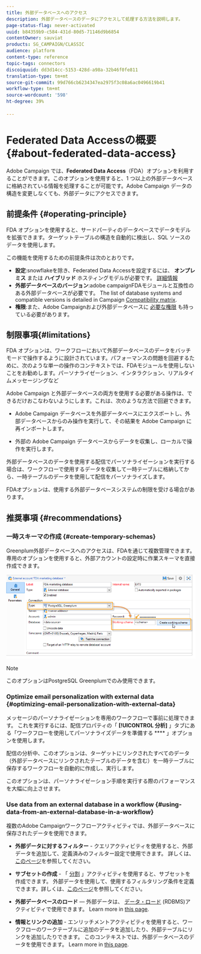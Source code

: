 ```yaml
---
title: 外部データベースへのアクセス
description: 外部データベースのデータにアクセスして処理する方法を説明します。
page-status-flag: never-activated
uuid: b84359b9-c584-431d-80d5-71146d9b6854
contentOwner: sauviat
products: SG_CAMPAIGN/CLASSIC
audience: platform
content-type: reference
topic-tags: connectors
discoiquuid: dd3d14cc-5153-428d-a98a-32b46f0fe811
translation-type: tm+mt
source-git-commit: 99d766cb6234347ea2975f3c08a6ac0496619b41
workflow-type: tm+mt
source-wordcount: '598'
ht-degree: 39%

---
```



# Federated Data Accessの概要 {#about-federated-data-access}

Adobe Campaign では、**Federated Data Access**（FDA）オプションを利用することができます。このオプションを使用すると、1 つ以上の外部データベースに格納されている情報を処理することが可能です。Adobe Campaign データの構造を変更しなくても、外部データにアクセスできます。

## 前提条件 {#operating-principle}

FDA オプションを使用すると、サードパーティのデータベースでデータモデルを拡張できます。ターゲットテーブルの構造を自動的に検出し、SQL ソースのデータを使用します。

この機能を使用するための前提条件は次のとおりです。

* **設定**:snowflakeを除き、Federated Data Accessを設定するには、 **オンプレミス** または **ハイブリッド** ホスティングモデルが必要です。 [詳細情報](../../installation/using/hosting-models.md)
* **外部データベースのバージョン**:adobe campaignFDAモジュールと互換性のある外部データベースが必要です。 The list of database systems and compatible versions is detailed in Campaign [Compatibility matrix](../../rn/using/compatibility-matrix.md#FederatedDataAccessFDA).
* **権限**:また、Adobe Campaignおよび外部データベースに [必要な権限](../../installation/using/remote-database-access-rights.md) も持っている必要があります。

## 制限事項{#limitations}

FDA オプションは、ワークフローにおいて外部データベースのデータをバッチモードで操作するように設計されています。パフォーマンスの問題を回避するために、次のような単一の操作のコンテキストでは、FDAモジュールを使用しないことをお勧めします。パーソナライゼーション、インタラクション、リアルタイムメッセージングなど

Adobe Campaign と外部データベースの両方を使用する必要がある操作は、できるだけおこなわないようにします。これは、次のような方法で回避できます。

* Adobe Campaign データベースを外部データベースにエクスポートし、外部データベースからのみ操作を実行して、その結果を Adobe Campaign に再インポートします。

* 外部の Adobe Campaign データベースからデータを収集し、ローカルで操作を実行します。

外部データベースのデータを使用する配信でパーソナライゼーションを実行する場合は、ワークフローで使用するデータを収集して一時テーブルに格納してから、一時テーブルのデータを使用して配信をパーソナライズします。

FDAオプションは、使用する外部データベースシステムの制限を受ける場合があります。

## 推奨事項 {#recommendations}

### 一時スキーマの作成 {#create-temporary-schemas}

Greenplum外部データベースへのアクセスは、FDAを通じて複数管理できます。 専用のオプションを使用すると、外部アカウントの設定時に作業スキーマを直接作成できます。

![](assets/fda_work_table.png)

>[!NOTE]
>
>このオプションはPostgreSQL Greenplumでのみ使用できます。

### Optimize email personalization with external data {#optimizing-email-personalization-with-external-data}

メッセージのパーソナライゼーションを専用のワークフローで事前に処理できます。 これを実行するには、配信プロパティの「 **[!UICONTROL 分析]** 」タブにある「ワークフローを使用してパーソナライズデータを準備する **** 」オプションを使用します。

配信の分析中、このオプションは、ターゲットにリンクされたすべてのデータ（外部データベースにリンクされたテーブルのデータを含む）を一時テーブルに保存するワークフローを自動的に作成し、実行します。

このオプションは、パーソナライゼーション手順を実行する際のパフォーマンスを大幅に向上させます。

### Use data from an external database in a workflow {#using-data-from-an-external-database-in-a-workflow}

複数のAdobe Campaignワークフローアクティビティでは、外部データベースに保存されたデータを使用できます。

* **外部データに対するフィルター** - [](../../workflow/using/targeting-data.md#selecting-data) クエリアクティビティを使用すると、外部データを追加して、定義済みのフィルター設定で使用できます。 詳しくは、[このページ](../../workflow/using/targeting-data.md#selecting-data)を参照してください。

* **サブセットの作成** - 「 [分割](../../workflow/using/split.md) 」アクティビティを使用すると、サブセットを作成できます。 外部データを使用して、使用するフィルタリング条件を定義できます。詳しくは、[このページ](../../workflow/using/split.md)を参照してください。

* **外部データベースのロード** — 外部データは、 [データ・ロード](../../workflow/using/data-loading--rdbms-.md) (RDBMS)アクティビティで使用できます。 Learn more in [this page](../../workflow/using/data-loading--rdbms-.md).

* **情報とリンクの追加** - [](../../workflow/using/enrichment.md) エンリッチメントアクティビティを使用すると、ワークフローのワークテーブルに追加のデータを追加したり、外部テーブルにリンクを追加したりできます。 このコンテキストでは、外部データベースのデータを使用できます。 Learn more in [this page](../../workflow/using/enrichment.md).
